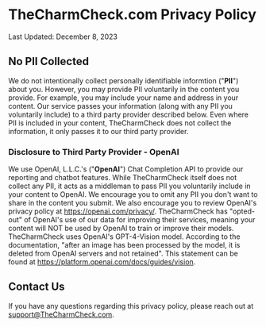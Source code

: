 # TheCharmCheck.com Privacy Policy

Last Updated: December 8, 2023

## No PII Collected

We do not intentionally collect personally identifiable informtion ("**PII**") about you.  However, you may provide PII voluntarily in the content you provide.  For example, you may include your name and address in your content.  Our service passes your information (along with any PII you voluntarily include) to a third party provider described below.  Even where PII is included in your content, TheCharmCheck does not collect the information, it only passes it to our third party provider.

### Disclosure to Third Party Provider - OpenAI

We use OpenAI, L.L.C.'s ("**OpenAI**") Chat Completion API to provide our reporting and chatbot features.  While TheCharmCheck itself does not collect any PII, it acts as a middleman to pass PII you voluntarily include in your content to OpenAI.  We encourage you to omit any PII you don't want to share in the content you submit.  We also encourage you to review OpenAI's privacy policy at <https://openai.com/privacy/>.  TheCharmCheck has "opted-out" of OpenAI's use of our data for improving their services, meaning your content will NOT be used by OpenAI to train or improve their models.  TheCharmCheck uses OpenAI's GPT-4-Vision model.  According to the documentation, "after an image has been processed by the model, it is deleted from OpenAI servers and not retained".  This statement can be found at <https://platform.openai.com/docs/guides/vision>.

## Contact Us

If you have any questions regarding this privacy policy, please reach out at <support@TheCharmCheck.com>.
